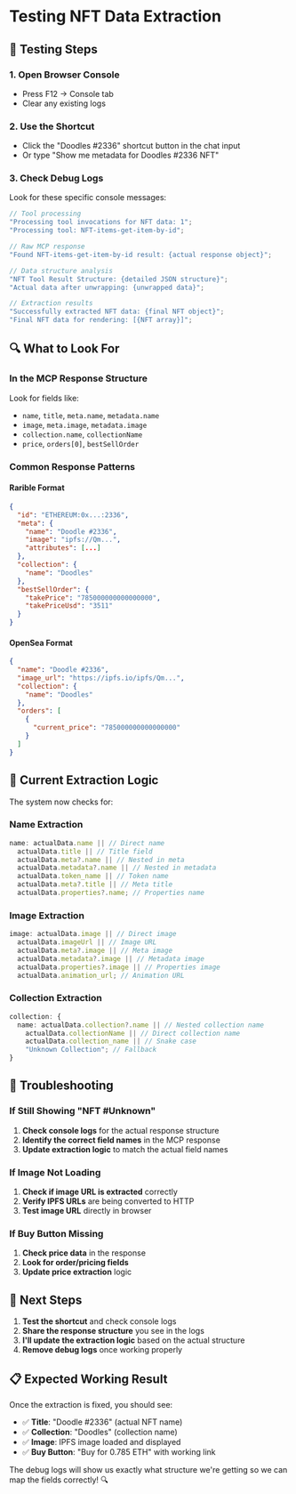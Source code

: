 # Testing NFT Data Extraction

## 🧪 **Testing Steps**

### **1. Open Browser Console**

- Press F12 → Console tab
- Clear any existing logs

### **2. Use the Shortcut**

- Click the "Doodles #2336" shortcut button in the chat input
- Or type "Show me metadata for Doodles #2336 NFT"

### **3. Check Debug Logs**

Look for these specific console messages:

```javascript
// Tool processing
"Processing tool invocations for NFT data: 1";
"Processing tool: NFT-items-get-item-by-id";

// Raw MCP response
"Found NFT-items-get-item-by-id result: {actual response object}";

// Data structure analysis
"NFT Tool Result Structure: {detailed JSON structure}";
"Actual data after unwrapping: {unwrapped data}";

// Extraction results
"Successfully extracted NFT data: {final NFT object}";
"Final NFT data for rendering: [{NFT array}]";
```

## 🔍 **What to Look For**

### **In the MCP Response Structure**

Look for fields like:

- `name`, `title`, `meta.name`, `metadata.name`
- `image`, `meta.image`, `metadata.image`
- `collection.name`, `collectionName`
- `price`, `orders[0]`, `bestSellOrder`

### **Common Response Patterns**

#### **Rarible Format**

```json
{
  "id": "ETHEREUM:0x...:2336",
  "meta": {
    "name": "Doodle #2336",
    "image": "ipfs://Qm...",
    "attributes": [...]
  },
  "collection": {
    "name": "Doodles"
  },
  "bestSellOrder": {
    "takePrice": "785000000000000000",
    "takePriceUsd": "3511"
  }
}
```

#### **OpenSea Format**

```json
{
  "name": "Doodle #2336",
  "image_url": "https://ipfs.io/ipfs/Qm...",
  "collection": {
    "name": "Doodles"
  },
  "orders": [
    {
      "current_price": "785000000000000000"
    }
  ]
}
```

## 🎯 **Current Extraction Logic**

The system now checks for:

### **Name Extraction**

```typescript
name: actualData.name || // Direct name
  actualData.title || // Title field
  actualData.meta?.name || // Nested in meta
  actualData.metadata?.name || // Nested in metadata
  actualData.token_name || // Token name
  actualData.meta?.title || // Meta title
  actualData.properties?.name; // Properties name
```

### **Image Extraction**

```typescript
image: actualData.image || // Direct image
  actualData.imageUrl || // Image URL
  actualData.meta?.image || // Meta image
  actualData.metadata?.image || // Metadata image
  actualData.properties?.image || // Properties image
  actualData.animation_url; // Animation URL
```

### **Collection Extraction**

```typescript
collection: {
  name: actualData.collection?.name || // Nested collection name
    actualData.collectionName || // Direct collection name
    actualData.collection_name || // Snake case
    "Unknown Collection"; // Fallback
}
```

## 🔧 **Troubleshooting**

### **If Still Showing "NFT #Unknown"**

1. **Check console logs** for the actual response structure
2. **Identify the correct field names** in the MCP response
3. **Update extraction logic** to match the actual field names

### **If Image Not Loading**

1. **Check if image URL is extracted** correctly
2. **Verify IPFS URLs** are being converted to HTTP
3. **Test image URL** directly in browser

### **If Buy Button Missing**

1. **Check price data** in the response
2. **Look for order/pricing fields**
3. **Update price extraction** logic

## 🚀 **Next Steps**

1. **Test the shortcut** and check console logs
2. **Share the response structure** you see in the logs
3. **I'll update the extraction logic** based on the actual structure
4. **Remove debug logs** once working properly

## 📋 **Expected Working Result**

Once the extraction is fixed, you should see:

- ✅ **Title**: "Doodle #2336" (actual NFT name)
- ✅ **Collection**: "Doodles" (collection name)
- ✅ **Image**: IPFS image loaded and displayed
- ✅ **Buy Button**: "Buy for 0.785 ETH" with working link

The debug logs will show us exactly what structure we're getting so we can map the fields correctly! 🔍
